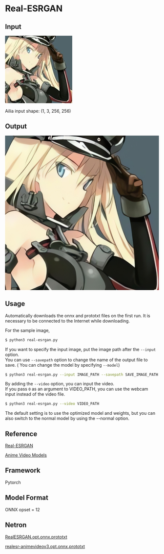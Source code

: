 # Real-ESRGAN

## Input

![Input](input_anime.jpg)

Ailia input shape: (1, 3, 256, 256)

## Output

![Output](output.jpg)

## Usage

Automatically downloads the onnx and prototxt files on the first run. It is necessary to be connected to the Internet
while downloading.

For the sample image,

``` bash
$ python3 real-esrgan.py
```

If you want to specify the input image, put the image path after the `--input` option.  
You can use `--savepath` option to change the name of the output file to save.
( You can change the model by specifying `--model`)

```bash
$ python3 real-esrgan.py --input IMAGE_PATH --savepath SAVE_IMAGE_PATH --model RealESRGAN_anime_v3
```

By adding the `--video` option, you can input the video.   
If you pass `0` as an argument to VIDEO_PATH, you can use the webcam input instead of the video file.

```bash
$ python3 real-esrgan.py --video VIDEO_PATH
```

The default setting is to use the optimized model and weights, but you can also switch to the normal model by using the
--normal option.

## Reference

[Real-ESRGAN](https://github.com/xinntao/Real-ESRGAN)

[Anime Video Models](https://github.com/xinntao/Real-ESRGAN/blob/master/docs/anime_video_model.md)

## Framework

Pytorch

## Model Format

ONNX opset = 12

## Netron

[RealESRGAN.opt.onnx.prototxt](https://netron.app/?url=https://storage.googleapis.com/ailia-models/real-esrgan/RealESRGAN.opt.onnx.prototxt)

[realesr-animevideov3.opt.onnx.prototxt](https://netron.app/?url=https://storage.googleapis.com/ailia-models/real-esrgan/realesr-animevideov3.opt.onnx.prototxt)